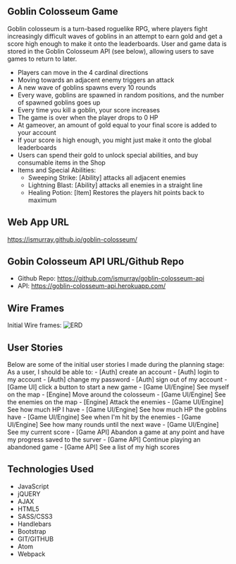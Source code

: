 ## Goblin Colosseum Game

Goblin colosseum is a turn-based roguelike RPG, where players fight increasingly
difficult waves of goblins in an attempt to earn gold and get a score high
enough to make it onto the leaderboards. User and game data is stored in the
Goblin Colosseum API (see below), allowing users to save games to return to
later.

  * Players can move in the 4 cardinal directions
  * Moving towards an adjacent enemy triggers an attack
  * A new wave of goblins spawns every 10 rounds
  * Every wave, goblins are spawned in random positions, and the number of
      spawned goblins goes up
  * Every time you kill a goblin, your score increases
  * The game is over when the player drops to 0 HP
  * At gameover, an amount of gold equal to your final score is added to your
      account
  * If your score is high enough, you might just make it onto the global
      leaderboards
  * Users can spend their gold to unlock special abilities, and buy consumable
      items in the Shop
  * Items and Special Abilities:
    - Sweeping Strike: [Ability] attacks all adjacent enemies
    - Lightning Blast: [Ability] attacks all enemies in a straight line
    - Healing Potion: [Item] Restores the players hit points back to maximum

## Web App URL

https://ismurray.github.io/goblin-colosseum/

## Gobin Colosseum API URL/Github Repo

- Github Repo: https://github.com/ismurray/goblin-colosseum-api
- API: https://goblin-colosseum-api.herokuapp.com/


## Wire Frames
Initial Wire frames:
![ERD](https://i.imgur.com/IIScTZZ.jpg)


## User Stories
Below are some of the initial user stories I made during the planning stage:
  As a user, I should be able to:
    - [Auth] create an account
    - [Auth] login to my account
    - [Auth] change my password
    - [Auth] sign out of my account
    - [Game UI] click a button to start a new game
    - [Game UI/Engine] See myself on the map
    - [Engine] Move around the colosseum
    - [Game UI/Engine] See the enemies on the map
    - [Engine] Attack the enemies
    - [Game UI/Engine] See how much HP I have
    - [Game UI/Engine] See how much HP the goblins have
    - [Game UI/Engine] See when I'm hit by the enemies
    - [Game UI/Engine] See how many rounds until the next wave
    - [Game UI/Engine] See my current score
    - [Game API] Abandon a game at any point and have my progress saved to the surver
    - [Game API] Continue playing an abandoned game
    - [Game API] See a list of my high scores

## Technologies Used
* JavaScript
* jQUERY
* AJAX
* HTML5
* SASS/CSS3
* Handlebars
* Bootstrap
* GIT/GITHUB
* Atom
* Webpack
